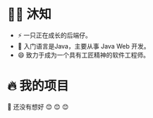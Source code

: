 # 👨‍🚒 沐知
- ⚡ 一只正在成长的后端仔。
- 💬 入门语言是Java，主要从事 Java Web 开发。
- 😄 致力于成为一个具有工匠精神的软件工程师。

# 🔥 我的项目
💬 还没有想好 😊 😊 😊 
